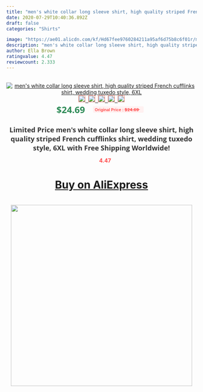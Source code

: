 ```yaml
---
title: "men's white collar long sleeve shirt, high quality striped French cufflinks shirt, wedding tuxedo style, 6XL"
date: 2020-07-29T10:40:36.892Z
draft: false
categories: "Shirts"

image: "https://ae01.alicdn.com/kf/Hd67fee9760284211a95af6d75b8c6f01r/men-s-white-collar-long-sleeve-shirt-high-quality-striped-French-cufflinks-shirt-wedding-tuxedo-style.jpg"
description: "men's white collar long sleeve shirt, high quality striped French cufflinks shirt, wedding tuxedo style, 6XL"
author: Ella Brown
ratingvalue: 4.47
reviewcount: 2.333
---
```

<br>
<div style="text-align: center;">
<a href="https://s.click.aliexpress.com/e/_AFho9J" target="_blank" rel="nofollow noopener noreferrer"><img alt="men's white collar long sleeve shirt, high quality striped French cufflinks shirt, wedding tuxedo style, 6XL" class="magnifier-image" src="https://ae01.alicdn.com/kf/Hd67fee9760284211a95af6d75b8c6f01r/men-s-white-collar-long-sleeve-shirt-high-quality-striped-French-cufflinks-shirt-wedding-tuxedo-style.jpg_640x640.jpg">
<br>
<img style="border:1px solid salmon" src="https://ae01.alicdn.com/kf/Hd67fee9760284211a95af6d75b8c6f01r/men-s-white-collar-long-sleeve-shirt-high-quality-striped-French-cufflinks-shirt-wedding-tuxedo-style.jpg_120x120.jpg">&nbsp;&nbsp;<img style="border:1px solid salmon" src="https://ae01.alicdn.com/kf/Ha27a6e5a925c4283a07daeec47d99dafo/men-s-white-collar-long-sleeve-shirt-high-quality-striped-French-cufflinks-shirt-wedding-tuxedo-style.jpg_120x120.jpg">&nbsp;&nbsp;<img style="border:1px solid salmon" src="https://ae01.alicdn.com/kf/H98f82876c2404c9986334cf51f0920ba8/men-s-white-collar-long-sleeve-shirt-high-quality-striped-French-cufflinks-shirt-wedding-tuxedo-style.jpg_120x120.jpg">&nbsp;&nbsp;<img style="border:1px solid salmon" src="https://ae01.alicdn.com/kf/H0102625e4d014266b04acddcdc5b2b0bb/men-s-white-collar-long-sleeve-shirt-high-quality-striped-French-cufflinks-shirt-wedding-tuxedo-style.jpg_120x120.jpg">&nbsp;&nbsp;<img style="border:1px solid salmon" src="https://ae01.alicdn.com/kf/H8e510badee7c4ffa9791d9cbfa944eec5/men-s-white-collar-long-sleeve-shirt-high-quality-striped-French-cufflinks-shirt-wedding-tuxedo-style.jpg_120x120.jpg"></a></div><br0>
<div style="text-align: center;"><span style="background-color: white; border: 0px; box-sizing: border-box; color: seagreen; display: inline-block; font-family: &quot;open sans&quot; , &quot;arial&quot; , &quot;helvetica&quot; , sans-serif , &quot;heiti&quot;; font-size: 24px; font-stretch: inherit; font-weight: 700; line-height: inherit; margin: 0px 10px 0px 0px; padding: 0px; vertical-align: middle;">$24.69 </span>
<span style="background: rgb(255 , 241 , 241); border-radius: 3px; border: 0px; box-sizing: border-box; color: #ff4747; display: inline-block; font-family: inherit; font-size: 12px; font-stretch: inherit; font-style: inherit; font-variant: inherit; font-weight: 600; line-height: inherit; margin: 0px; padding: 2px 5px; transform: scale(0.9); vertical-align: middle;">Original Price : <b style="text-decoration: line-through;">$24.69 </b> &nbsp;&nbsp;</span></div>
<h1 style="color: #333333; display: inline-block; font-family: &quot;open sans&quot; , &quot;arial&quot; , &quot;helvetica&quot; , sans-serif , &quot;heiti&quot;; font-size: 18px; font-stretch: inherit; font-weight: 700; text-align: center;">Limited Price men's white collar long sleeve shirt, high quality striped French cufflinks shirt, wedding tuxedo style, 6XL with Free Shipping Worldwide!</h1>
<div style="color: #ff4747; text-align: center;">
<img src="https://4.bp.blogspot.com/-M0ZcTcb-5uY/XleCXlxnR4I/AAAAAAAAAEc/OrjgMkXV1oMQFaCRZj5HQwOCBcu3w1FegCPcBGAYYCw/s1600/star.png" style="height: 15px;">&nbsp;<b>4.47</b></div>
<div class="button_cont" align="center"><a class="buynow_a" href="https://s.click.aliexpress.com/e/_AFho9J" target="_blank" rel="nofollow noopener noreferrer"><H1>Buy on AliExpress</H1></a></div><br>
<div class="separator" style="clear: both; text-align: center;">
<img src="https://lh3.googleusercontent.com/-pTy5HemUv9M/XlePHvY0dAI/AAAAAAAAAE4/0nX5iRUoIWY8eMW9Dpxeirr157OZliDIgCLcBGAsYHQ/s1600/badge.gif" width="480">
</div>
